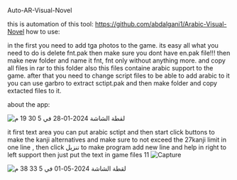 Auto-AR-Visual-Novel

this is automation of this tool: https://github.com/abdalgani1/Arabic-Visual-Novel
how to use:

in the first you need to add tga photos to the game. its easy all what you need to do is delete fnt.pak then make sure you dont have en.pak file!!! then make new folder and name it fnt, fnt only without anything more. and copy all files in rar to this folder also this files containe arabic support to the game. after that you need to change script files to be able to add arabic to it you can use garbro to extract sctipt.pak and then make folder and copy extacted files to it.

about the app: 

![‏لقطة الشاشة 2024-01-28 في 5 30 19 م](https://github.com/abdalgani1/Auto-AR-Visual-Novel/assets/88602099/b7ebeb53-91ff-44ac-9d1c-d75ca80dddd8)

it first text area you can put arabic sctipt and then start click buttons to make the kanji alternatives and make sure to not exceed the 27kanji limit in one line , then click تنزيل to make program add new line and help in right to left support then just put the text in game files 11
![Capture](https://github.com/abdalgani1/Auto-AR-Visual-Novel/assets/88602099/3336cca3-c24d-4338-85c7-9c7262ae8e1f)

![‏لقطة الشاشة 2024-05-01 في 5 33 38 م](https://github.com/abdalgani1/Auto-AR-Visual-Novel/assets/88602099/2a274d66-ee01-4473-81db-b766bf3340d4)

